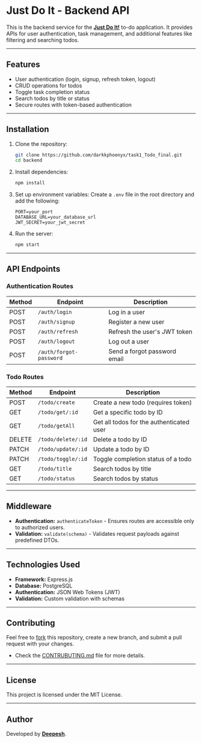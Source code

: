 # Just Do It - Backend API

This is the backend service for the [**Just Do It!**]() to-do application. It provides APIs for user authentication, task management, and additional features like filtering and searching todos.

---

## Features

- User authentication (login, signup, refresh token, logout)
- CRUD operations for todos
- Toggle task completion status
- Search todos by title or status
- Secure routes with token-based authentication

---

## Installation

1. Clone the repository:

   ```bash
   git clone https://github.com/darkkphoenyx/task1_Todo_final.git
   cd backend
   ```

2. Install dependencies:

   ```bash
   npm install
   ```

3. Set up environment variables:
   Create a `.env` file in the root directory and add the following:

   ```
   PORT=your_port
   DATABASE_URL=your_database_url
   JWT_SECRET=your_jwt_secret
   ```

4. Run the server:
   ```bash
   npm start
   ```

---

## API Endpoints

### Authentication Routes

| Method | Endpoint                | Description                  |
| ------ | ----------------------- | ---------------------------- |
| POST   | `/auth/login`           | Log in a user                |
| POST   | `/auth/signup`          | Register a new user          |
| POST   | `/auth/refresh`         | Refresh the user's JWT token |
| POST   | `/auth/logout`          | Log out a user               |
| POST   | `/auth/forgot-password` | Send a forgot password email |

### Todo Routes

| Method | Endpoint           | Description                              |
| ------ | ------------------ | ---------------------------------------- |
| POST   | `/todo/create`     | Create a new todo (requires token)       |
| GET    | `/todo/get/:id`    | Get a specific todo by ID                |
| GET    | `/todo/getAll`     | Get all todos for the authenticated user |
| DELETE | `/todo/delete/:id` | Delete a todo by ID                      |
| PATCH  | `/todo/update/:id` | Update a todo by ID                      |
| PATCH  | `/todo/toggle/:id` | Toggle completion status of a todo       |
| GET    | `/todo/title`      | Search todos by title                    |
| GET    | `/todo/status`     | Search todos by status                   |

---

## Middleware

- **Authentication:** `authenticateToken` - Ensures routes are accessible only to authorized users.
- **Validation:** `validate(schema)` - Validates request payloads against predefined DTOs.

---

## Technologies Used

- **Framework:** Express.js
- **Database:** PostgreSQL
- **Authentication:** JSON Web Tokens (JWT)
- **Validation:** Custom validation with schemas

---

## Contributing

Feel free to [fork](https://github.com/login?return_to=%2Fdarkkphoenyx%2Ftask1_Todo_final) this repository, create a new branch, and submit a pull request with your changes.

- Check the [CONTRUBUTING.md](https://github.com/darkkphoenyx/task1_Todo_final/blob/master/CONTRIBUTING.md) file for more details.

---

## License

This project is licensed under the MIT License.

---

## Author

Developed by [**Deepesh**](https://www.linkedin.com/in/deepeshsunuwar/).
